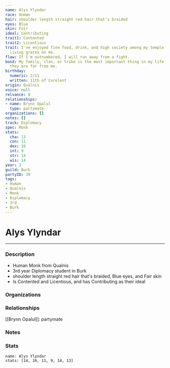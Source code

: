 ```yaml
---
name: Alys Ylyndar
race: Human
hair: shoulder length straight red hair that's braided
eyes: Blue
skin: Fair
ideal: Contributing
trait1: Contented
trait2: Licentious
trait: I've enjoyed fine food, drink, and high society among my temple's elite. Rough
  living grates on me.
flaw: If I'm outnumbered, I will run away from a fight.
bond: My family, clan, or tribe is the most important thing in my life, even when
  they are far from me.
birthday:
  numeric: 2/11
  written: 11th of Corelent
origin: Qualnis
voice: null
relvance: 0
relationships:
- name: Brynn Opalul
  type: partymate
organizations: []
notes: []
track: Diplomacy
spec: Monk
stats:
  cha: 13
  con: 11
  dex: 16
  int: 9
  str: 14
  wis: 14
year: 3
guild: Burk
partyID: 39
tags:
- Human
- Qualnis
- Monk
- Diplomacy
- 3rd
- Burk
---
```

# Alys Ylyndar
---
### Description
- Human Monk from Qualnis
- 3rd year Diplomacy student in Burk
- shoulder length straight red hair that's braided, Blue eyes, and Fair skin
- Is Contented and Licentious, and has Contributing as their ideal

### Organizations

### Relationships
[[Brynn Opalul]]: partymate

### Notes

### Stats
```statblock
name: Alys Ylyndar
stats: [14, 16, 11, 9, 14, 13]
```